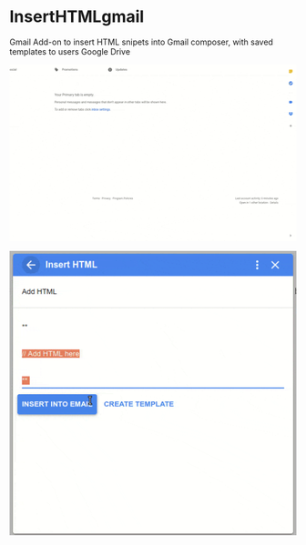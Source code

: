# InsertHTMLgmail
Gmail Add-on to insert HTML snipets into Gmail composer, with saved templates to users Google Drive

![Insert HTML example](insertHTML.gif)


![Saving template example](SaveExample.gif)
